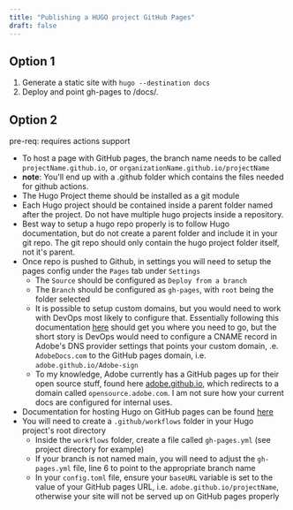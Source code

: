 ```yaml
---
title: "Publishing a HUGO project GitHub Pages"
draft: false
---
```


## Option 1

1. Generate a static site with ``hugo --destination docs``
2. Deploy and point gh-pages to /docs/.

## Option 2

pre-req: requires actions support

- To host a page with GitHub pages, the branch name needs to be called `projectName.github.io`, or `organizationName.github.io/projectName`
- **note**: You'll end up with a .github folder which contains the files needed for github actions. 
- The Hugo Project theme should be installed as a git module
- Each Hugo project should be contained inside a parent folder named after the project. Do not have multiple hugo projects inside a repository.
- Best way to setup a hugo repo properly is to follow Hugo documentation, but do not create a parent folder and include it in your git repo. The git repo should only contain the hugo project folder itself, not it's parent.
- Once repo is pushed to Github, in settings you will need to setup the pages config under the `Pages` tab under `Settings`
  - The `Source` should be configured as `Deploy from a branch`
  - The `Branch` should be configured as `gh-pages`, with `root` being the folder selected
  - It is possible to setup custom domains, but you would need to work with DevOps most likely to configure that. Essentially following this documentation [here](https://docs.github.com/en/pages/configuring-a-custom-domain-for-your-github-pages-site) should get you where you need to go, but the short story is DevOps would need to configure a CNAME record in Adobe's DNS provider settings that points your custom domain, .e. `AdobeDocs.com` to the GitHub pages domain, i.e. `adobe.github.io/Adobe-sign`
  - To my knowledge, Adobe currently has a GitHub pages up for their open source stuff, found here [adobe.github.io](https://opensource.adobe.com/), which redirects to a domain called `opensource.adobe.com`. I am not sure how your current docs are configured for internal uses.
- Documentation for hosting Hugo on GitHub pages can be found [here](https://gohugo.io/hosting-and-deployment/hosting-on-github/)
- You will need to create a `.github/workflows` folder in your Hugo project's root directory
  - Inside the `workflows` folder, create a file called `gh-pages.yml` (see project directory for example)
  - If your branch is not named main, you will need to adjust the `gh-pages.yml` file, line 6 to point to the appropriate branch name
  - In your `config.toml` file, ensure your `baseURL` variable is set to the value of your GitHub pages URL, i.e. `adobe.github.io/projectName`, otherwise your site will not be served up on GitHub pages properly
